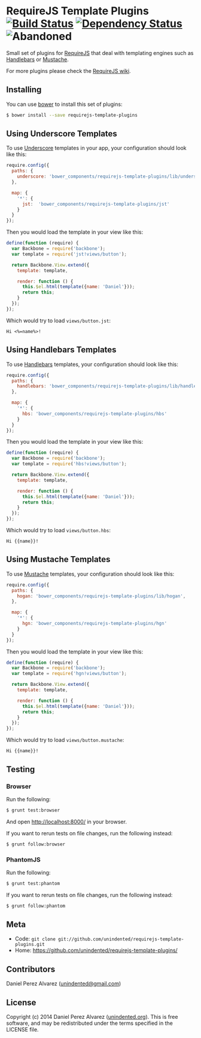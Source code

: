 # RequireJS Template Plugins [![Build Status](https://img.shields.io/travis/unindented/requirejs-template-plugins.svg)](http://travis-ci.org/unindented/requirejs-template-plugins) [![Dependency Status](https://img.shields.io/gemnasium/unindented/requirejs-template-plugins.svg)](https://gemnasium.com/unindented/requirejs-template-plugins) ![Abandoned](https://img.shields.io/badge/status-abandoned-red.svg)

Small set of plugins for [RequireJS](http://requirejs.org/) that deal with templating engines such as [Handlebars](http://handlebarsjs.com/) or [Mustache](http://mustache.github.io/).

For more plugins please check the [RequireJS wiki](https://github.com/jrburke/requirejs/wiki/Plugins).


## Installing

You can use [bower](http://bower.io/) to install this set of plugins:

```sh
$ bower install --save requirejs-template-plugins
```


## Using Underscore Templates

To use [Underscore](http://underscorejs.org/) templates in your app, your configuration should look like this:

```js
require.config({
  paths: {
    underscore: 'bower_components/requirejs-template-plugins/lib/underscore',
  },

  map: {
    '*': {
      jst:  'bower_components/requirejs-template-plugins/jst'
    }
  }
});
```

Then you would load the template in your view like this:

```js
define(function (require) {
  var Backbone = require('backbone');
  var template = require('jst!views/button');

  return Backbone.View.extend({
    template: template,

    render: function () {
      this.$el.html(template({name: 'Daniel'}));
      return this;
    }
  });
});
```

Which would try to load `views/button.jst`:

```
Hi <%=name%>!
```


## Using Handlebars Templates

To use [Handlebars](http://handlebarsjs.com/) templates, your configuration should look like this:

```js
require.config({
  paths: {
    handlebars: 'bower_components/requirejs-template-plugins/lib/handlebars',
  },

  map: {
    '*': {
      hbs: 'bower_components/requirejs-template-plugins/hbs'
    }
  }
});
```

Then you would load the template in your view like this:

```js
define(function (require) {
  var Backbone = require('backbone');
  var template = require('hbs!views/button');

  return Backbone.View.extend({
    template: template,

    render: function () {
      this.$el.html(template({name: 'Daniel'}));
      return this;
    }
  });
});
```

Which would try to load `views/button.hbs`:

```
Hi {{name}}!
```


## Using Mustache Templates

To use [Mustache](http://mustache.github.io/) templates, your configuration should look like this:

```js
require.config({
  paths: {
    hogan: 'bower_components/requirejs-template-plugins/lib/hogan',
  },

  map: {
    '*': {
      hgn: 'bower_components/requirejs-template-plugins/hgn'
    }
  }
});
```

Then you would load the template in your view like this:

```js
define(function (require) {
  var Backbone = require('backbone');
  var template = require('hgn!views/button');

  return Backbone.View.extend({
    template: template,

    render: function () {
      this.$el.html(template({name: 'Daniel'}));
      return this;
    }
  });
});
```

Which would try to load `views/button.mustache`:

```
Hi {{name}}!
```


## Testing

### Browser

Run the following:

```sh
$ grunt test:browser
```

And open <http://localhost:8000/> in your browser.

If you want to rerun tests on file changes, run the following instead:

```sh
$ grunt follow:browser
```

### PhantomJS

Run the following:

```sh
$ grunt test:phantom
```

If you want to rerun tests on file changes, run the following instead:

```sh
$ grunt follow:phantom
```


## Meta

* Code: `git clone git://github.com/unindented/requirejs-template-plugins.git`
* Home: <https://github.com/unindented/requirejs-template-plugins/>


## Contributors

Daniel Perez Alvarez ([unindented@gmail.com](mailto:unindented@gmail.com))


## License

Copyright (c) 2014 Daniel Perez Alvarez ([unindented.org](https://unindented.org/)). This is free software, and may be redistributed under the terms specified in the LICENSE file.
